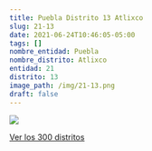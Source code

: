 ```yaml
---
title: Puebla Distrito 13 Atlixco
slug: 21-13
date: 2021-06-24T10:46:05-05:00
tags: []
nombre_entidad: Puebla
nombre_distrito: Atlixco
entidad: 21
distrito: 13
image_path: /img/21-13.png
draft: false
---
```


![](/img/21-13.png)

[Ver los 300 distritos](/docs/elecciones-2021)
